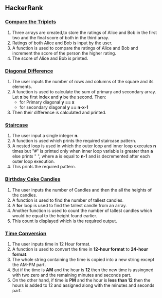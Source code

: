 ## HackerRank

### [Compare the Triplets](/task-2/HackerRank/compare-the-triplets.cpp)

1. Three arrays are created,to store the ratings of Alice and Bob in the first two and the final score of both in the third array.
2. Ratings of both Alice and Bob is input by the user.
3. A function is used to compare the ratings of Alice and Bob and increment the score of the person the higher rating.
4. The score of Alice and Bob is printed.

### [Diagonal Difference](/task-2/HackerRank/diagonal-difference.cpp)

1. The user inputs the number of rows and columns of the square and  its elements.
2. A function is used to calculate the sum of primary and secondary array. Let __x__ be first index and __y__ be the second. Then:
   - for Primary diagonal **y == x**
   - for secondary diagonal **y == n-x-1**
3. Then their difference is calculated and printed.

### [Staircase](/task-2/HackerRank/staircase.cpp)

1. The user input a single integer **n**.
2. A function is used which prints the required staircase pattern.
3. A nested loop is used in which the outer loop and inner loop executes **n** times but "#" is printed only when inner loop variable is greater than **a** else prints " ", where  **a** is equal to **n-1** and is decremented after each outer loop execution.
4. This prints the required pattern.

### [Birthday Cake Candles](/task-2/HackerRank/birthday-cake-candles.cpp)

1. The user inputs the number of Candles and then the all the heights of the candles.
2. A function is used to find the number of tallest candles.
3. A **for** loop is used to find the tallest candle from an array.
4. Another function is used to count the number of tallest candles which would be equal to the height found earlier.
5. This count is displayed which is the required output.

### [Time Conversion](/task-2/HackerRank/time-conversion.py)

1. The user inputs time in 12 Hour format.
2. A function is used to convert the time in **12-hour format** to **24-hour format**.
3. The whole string containing the time is copied into a new string except the AM-PM part.
4. But if the time is **AM** and the hour is **12** then the new time is assingned with two zero and the remaining minutes and seconds part.
5. On the other hand, if time is **PM** and the hour is **less than 12** then the hours is added to 12 and assigned along with the minutes and seconds part.


